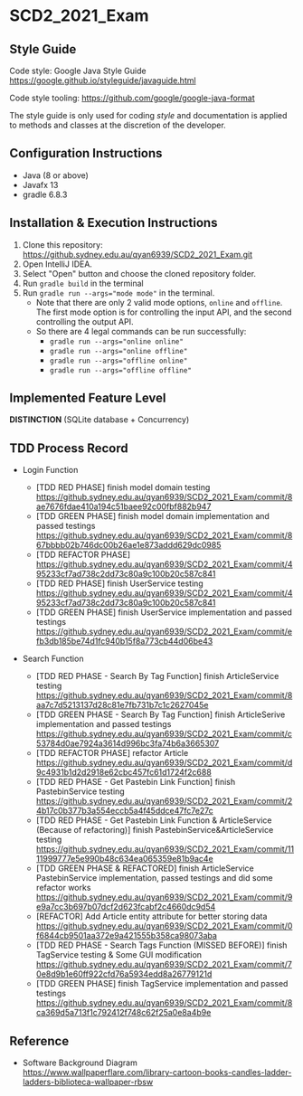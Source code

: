 # SCD2_2021_Exam
## Style Guide
Code style: Google Java Style Guide https://google.github.io/styleguide/javaguide.html

Code style tooling: https://github.com/google/google-java-format

The style guide is only used for coding _style_ and documentation is applied to methods and
classes at the discretion of the developer.

## Configuration Instructions
* Java (8 or above)
* Javafx 13
* gradle 6.8.3

## Installation & Execution Instructions
1. Clone this repository: https://github.sydney.edu.au/qyan6939/SCD2_2021_Exam.git
2. Open IntelliJ IDEA. 
3. Select "Open" button and choose the cloned repository folder.
4. Run `gradle build` in the terminal
5. Run `gradle run --args="mode mode"` in the terminal.
    * Note that there are only 2 valid mode options, `online` and `offline`. The first mode option is for controlling the input API, and the second controlling the output API.
    * So there are 4 legal commands can be run successfully:
        * `gradle run --args="online online"`
        * `gradle run --args="online offline"`
        * `gradle run --args="offline online"`
        * `gradle run --args="offline offline"`

## Implemented Feature Level
**DISTINCTION** (SQLite database + Concurrency)

## TDD Process Record
* Login Function
    * [TDD RED PHASE] finish model domain testing      
    https://github.sydney.edu.au/qyan6939/SCD2_2021_Exam/commit/8ae7676fdae410a194c51baee92c00fbf882b947
    * [TDD GREEN PHASE] finish model domain implementation and passed testings
    https://github.sydney.edu.au/qyan6939/SCD2_2021_Exam/commit/867bbbb02b746dc00b26ae1e873addd629dc0985
    * [TDD REFACTOR PHASE]        
    https://github.sydney.edu.au/qyan6939/SCD2_2021_Exam/commit/495233cf7ad738c2dd73c80a9c100b20c587c841
    * [TDD RED PHASE] finish UserService testing        
    https://github.sydney.edu.au/qyan6939/SCD2_2021_Exam/commit/495233cf7ad738c2dd73c80a9c100b20c587c841
    * [TDD GREEN PHASE] finish UserService implementation and passed testings
    https://github.sydney.edu.au/qyan6939/SCD2_2021_Exam/commit/efb3db185be74d1fc940b15f8a773cb44d06be43
    
* Search Function
    * [TDD RED PHASE - Search By Tag Function] finish ArticleService testing        
    https://github.sydney.edu.au/qyan6939/SCD2_2021_Exam/commit/8aa7c7d5213137d28c81e7fb731b7c1c2627045e
    * [TDD GREEN PHASE - Search By Tag Function] finish ArticleSerive implementation and passed testings
    https://github.sydney.edu.au/qyan6939/SCD2_2021_Exam/commit/c53784d0ae7924a3614d996bc3fa74b6a3665307
    * [TDD REFACTOR PHASE] refactor Article
    https://github.sydney.edu.au/qyan6939/SCD2_2021_Exam/commit/d9c4931b1d2d2918e62cbc457fc61d1724f2c688
    * [TDD RED PHASE - Get Pastebin Link Function] finish PastebinService testing
    https://github.sydney.edu.au/qyan6939/SCD2_2021_Exam/commit/24b17c0b377b3a554eccb5a4f45ddce47fc7e27c
    * [TDD RED PHASE - Get Pastebin Link Function & ArticleService (Because of refactoring)] finish PastebinService&ArticleService testing
    https://github.sydney.edu.au/qyan6939/SCD2_2021_Exam/commit/1111999777e5e990b48c634ea065359e81b9ac4e
    * [TDD GREEN PHASE & REFACTORED] finish ArticleService PastebinService implementation, passed testings and did some refactor works
    https://github.sydney.edu.au/qyan6939/SCD2_2021_Exam/commit/9e9a7cc3b697b07dcf2d623fcabf2c4660dc9d54
    * [REFACTOR] Add Article entity attribute for better storing data
    https://github.sydney.edu.au/qyan6939/SCD2_2021_Exam/commit/0f6844cb9501aa372e9a421555b358ca98073aba
    * [TDD RED PHASE - Search Tags Function (MISSED BEFORE)] finish TagService testing & Some GUI modification
    https://github.sydney.edu.au/qyan6939/SCD2_2021_Exam/commit/70e8d9b1e60ff922cfd76a5934edd8a26779121d
    * [TDD GREEN PHASE] finish TagService implementation and passed testings
    https://github.sydney.edu.au/qyan6939/SCD2_2021_Exam/commit/8ca369d5a713f1c792412f748c62f25a0e8a4b9e
    
## Reference
* Software Background Diagram   
https://www.wallpaperflare.com/library-cartoon-books-candles-ladder-ladders-biblioteca-wallpaper-rbsw
